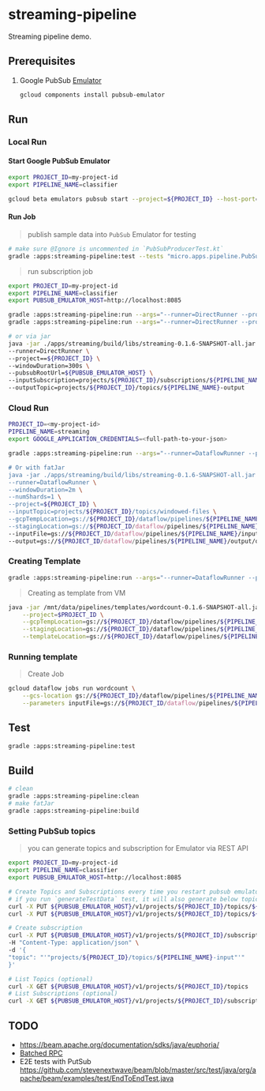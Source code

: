 # streaming-pipeline

Streaming pipeline demo. 

## Prerequisites

1. Google PubSub [Emulator](https://cloud.google.com/pubsub/docs/emulator) 
    ```bash
    gcloud components install pubsub-emulator
    ```
   
## Run

### Local Run  

#### Start Google PubSub Emulator 

```bash
export PROJECT_ID=my-project-id
export PIPELINE_NAME=classifier

gcloud beta emulators pubsub start --project=${PROJECT_ID} --host-port=localhost:8085
```

#### Run Job

> publish sample data into `PubSub` Emulator for testing

```bash
# make sure @Ignore is uncommented in `PubSubProducerTest.kt`
gradle :apps:streaming-pipeline:test --tests "micro.apps.pipeline.PubSubProducerTest.generateTestData"
```

> run subscription job

```bash
export PROJECT_ID=my-project-id
export PIPELINE_NAME=classifier
export PUBSUB_EMULATOR_HOST=http://localhost:8085

gradle :apps:streaming-pipeline:run --args="--runner=DirectRunner --project=${PROJECT_ID} --jobName=${PIPELINE_NAME} --pubsubRootUrl=${PUBSUB_EMULATOR_HOST}"
gradle :apps:streaming-pipeline:run --args="--runner=DirectRunner --project=${PROJECT_ID} --jobName=${PIPELINE_NAME} --windowDuration=100s  --pubsubRootUrl=${PUBSUB_EMULATOR_HOST} --inputSubscription=projects/${PROJECT_ID}/subscriptions/${PIPELINE_NAME}-input --outputTopic=projects/${PROJECT_ID}/topics/${PIPELINE_NAME}-output"

# or via jar
java -jar ./apps/streaming/build/libs/streaming-0.1.6-SNAPSHOT-all.jar  \
--runner=DirectRunner \
--project==${PROJECT_ID} \
--windowDuration=300s \
--pubsubRootUrl=${PUBSUB_EMULATOR_HOST} \
--inputSubscription=projects/${PROJECT_ID}/subscriptions/${PIPELINE_NAME}-input \
--outputTopic=projects/${PROJECT_ID}/topics/${PIPELINE_NAME}-output
```


### Cloud Run  
```bash
PROJECT_ID=<my-project-id>
PIPELINE_NAME=streaming
export GOOGLE_APPLICATION_CREDENTIALS=<full-path-to-your-json>

gradle :apps:streaming-pipeline:run --args="--runner=DataflowRunner --project=$PROJECT_ID --gcpTempLocation==gs://${PROJECT_ID}/dataflow/pipelines/${PIPELINE_NAME}/temp/ --stagingLocation=gs://${PROJECT_ID/dataflow/pipelines/${PIPELINE_NAME}/staging/ --inputFile=gs://${PROJECT_ID/dataflow/pipelines/${PIPELINE_NAME}/input/shakespeare.txt --output=gs://${PROJECT_ID/dataflow/pipelines/${PIPELINE_NAME}/output/output.txt"

# Or with fatJar
java -jar ./apps/streaming/build/libs/streaming-0.1.6-SNAPSHOT-all.jar  \
--runner=DataflowRunner \
--windowDuration=2m \
--numShards=1 \
--project=${PROJECT_ID} \
--inputTopic=projects/${PROJECT_ID}/topics/windowed-files \
--gcpTempLocation=gs://${PROJECT_ID}/dataflow/pipelines/${PIPELINE_NAME}/temp/ \
--stagingLocation=gs://${PROJECT_ID/dataflow/pipelines/${PIPELINE_NAME}/staging/ \
--inputFile=gs://${PROJECT_ID/dataflow/pipelines/${PIPELINE_NAME}/input/shakespeare.txt \
--output=gs://${PROJECT_ID/dataflow/pipelines/${PIPELINE_NAME}/output/output.txt
```

### Creating Template
```bash
gradle :apps:streaming-pipeline:run --args="--runner=DataflowRunner --project=$PROJECT_ID --gcpTempLocation=gs://${PROJECT_ID}/dataflow/pipelines/${PIPELINE_NAME}/temp/ --stagingLocation=gs://${PROJECT_ID}/dataflow/pipelines/${PIPELINE_NAME}/staging/ --templateLocation=gs://${PROJECT_ID}/dataflow/pipelines/${PIPELINE_NAME}/template/${PIPELINE_NAME}"
```

> Creating as template from VM
```bash
java -jar /mnt/data/pipelines/templates/wordcount-0.1.6-SNAPSHOT-all.jar --runner=DataFlowRunner \
    --project=$PROJECT_ID \
    --gcpTempLocation=gs://${PROJECT_ID}/dataflow/pipelines/${PIPELINE_NAME}/temp/ \
    --stagingLocation=gs://${PROJECT_ID}/dataflow/pipelines/${PIPELINE_NAME}/staging/ \
    --templateLocation=gs://${PROJECT_ID}/dataflow/pipelines/${PIPELINE_NAME}/template/${PIPELINE_NAME}
```

### Running template
> Create Job
```bash
gcloud dataflow jobs run wordcount \
    --gcs-location gs://${PROJECT_ID}/dataflow/pipelines/${PIPELINE_NAME}/template/${PIPELINE_NAME} \
    --parameters inputFile=gs://${PROJECT_ID/dataflow/pipelines/${PIPELINE_NAME}/input/shakespeare.txt,gs://${PROJECT_ID/dataflow/pipelines/${PIPELINE_NAME}/output/output.txt
```

## Test
```bash
gradle :apps:streaming-pipeline:test
```

## Build
```bash
# clean
gradle :apps:streaming-pipeline:clean
# make fatJar
gradle :apps:streaming-pipeline:build
```

### Setting PubSub topics

> you can generate topics and subscription for Emulator via REST API

```bash
export PROJECT_ID=my-project-id
export PIPELINE_NAME=classifier
export PUBSUB_EMULATOR_HOST=http://localhost:8085

# Create Topics and Subscriptions every time you restart pubsub emulator 
# if you run `generateTestData` test, it will also generate below topics.
curl -X PUT ${PUBSUB_EMULATOR_HOST}/v1/projects/${PROJECT_ID}/topics/${PIPELINE_NAME}-input
curl -X PUT ${PUBSUB_EMULATOR_HOST}/v1/projects/${PROJECT_ID}/topics/${PIPELINE_NAME}-output

# Create subscription
curl -X PUT ${PUBSUB_EMULATOR_HOST}/v1/projects/${PROJECT_ID}/subscriptions/${PIPELINE_NAME}-input \
-H "Content-Type: application/json" \
-d '{
"topic": "'"projects/${PROJECT_ID}/topics/${PIPELINE_NAME}-input"'"
}' 

# List Topics (optional)
curl -X GET ${PUBSUB_EMULATOR_HOST}/v1/projects/${PROJECT_ID}/topics
# List Subscriptions (optional)
curl -X GET ${PUBSUB_EMULATOR_HOST}/v1/projects/${PROJECT_ID}/subscriptions
``` 

## TODO

- https://beam.apache.org/documentation/sdks/java/euphoria/
- [Batched RPC](https://beam.apache.org/blog/2017/08/28/timely-processing.html)
- E2E tests with PutSub <https://github.com/stevenextwave/beam/blob/master/src/test/java/org/apache/beam/examples/test/EndToEndTest.java>
